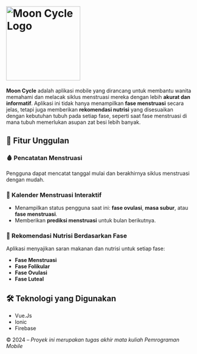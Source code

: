 <h1>
  <img src="src/assets/images/logo%20with%20name.png" alt="Moon Cycle Logo" width="200" style="vertical-align: middle;"/>
</h1>


**Moon Cycle** adalah aplikasi mobile yang dirancang untuk membantu wanita memahami dan melacak siklus menstruasi mereka dengan lebih **akurat dan informatif**. Aplikasi ini tidak hanya menampilkan **fase menstruasi** secara jelas, tetapi juga memberikan **rekomendasi nutrisi** yang disesuaikan dengan kebutuhan tubuh pada setiap fase, seperti saat fase menstruasi di mana tubuh memerlukan asupan zat besi lebih banyak.

## 🌟 Fitur Unggulan

### 🩸 Pencatatan Menstruasi
Pengguna dapat mencatat tanggal mulai dan berakhirnya siklus menstruasi dengan mudah.

### 📆 Kalender Menstruasi Interaktif
- Menampilkan status pengguna saat ini: **fase ovulasi**, **masa subur**, atau **fase menstruasi**.
- Memberikan **prediksi menstruasi** untuk bulan berikutnya.

### 🥗 Rekomendasi Nutrisi Berdasarkan Fase
Aplikasi menyajikan saran makanan dan nutrisi untuk setiap fase:
- **Fase Menstruasi**
- **Fase Folikular**
- **Fase Ovulasi**
- **Fase Luteal**

## 🛠️ Teknologi yang Digunakan
- Vue.Js
- Ionic
- Firebase

© 2024 – *Proyek ini merupakan tugas akhir mata kuliah Pemrograman Mobile* 

